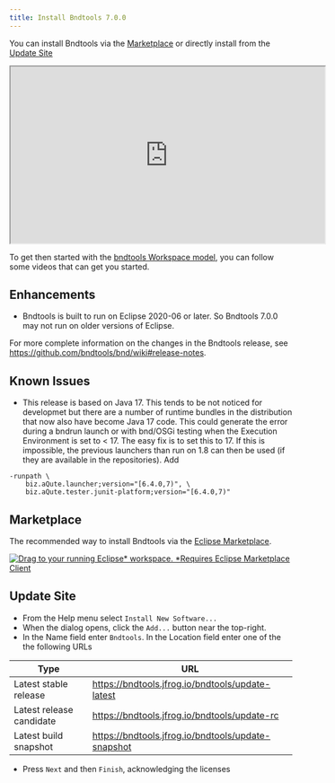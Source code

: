 ```yaml
---
title: Install Bndtools 7.0.0
---
```



You can install Bndtools via the [Marketplace](#marketplace) or directly install from the [Update Site](#update-site)

<iframe width="560" height="315" src="https://www.youtube-nocookie.com/embed/Ry6XNGm7C-k" frameborder="1" allow="accelerometer; autoplay; encrypted-media; gyroscope; picture-in-picture" allowfullscreen></iframe>

To get then started with the [bndtools Workspace model](workspace.html), you can follow some videos that can get you started.

## Enhancements

* Bndtools is built to run on Eclipse 2020-06 or later. So Bndtools 7.0.0 may not run on older versions of Eclipse.

For more complete information on the changes in the Bndtools release, see <https://github.com/bndtools/bnd/wiki#release-notes>.

## Known Issues

* This release is based on Java 17. This tends to be not noticed for developmet but there are a number of runtime bundles in the distribution that now also have become Java 17 code. This could generate the error during a bndrun launch or with bnd/OSGi testing when the Execution Environment is set to < 17. The easy fix is to set this to 17. If this is impossible, the previous launchers than run on 1.8 can then be used (if they are available in the repositories). Add
```
-runpath \
    biz.aQute.launcher;version="[6.4.0,7)", \
    biz.aQute.tester.junit-platform;version="[6.4.0,7)"
```
## Marketplace

The recommended way to install Bndtools via the [Eclipse Marketplace](https://marketplace.eclipse.org/content/bndtools).

<a href="http://marketplace.eclipse.org/marketplace-client-intro?mpc_install=1220" class="drag" title="Drag to your running Eclipse* workspace. *Requires Eclipse Marketplace Client"><img typeof="foaf:Image" class="img-responsive" src="https://marketplace.eclipse.org/sites/all/themes/solstice/public/images/marketplace/btn-install.png" alt="Drag to your running Eclipse* workspace. *Requires Eclipse Marketplace Client" /></a>

## Update Site

* From the Help menu select `Install New Software...` 
* When the dialog opens, click the `Add...` button near the top-right.
* In the Name field enter `Bndtools`. In the Location field enter one of the the following URLs

| Type                       |URL                                                    |
|----------------------------|-------------------------------------------------------|
| Latest stable release      | https://bndtools.jfrog.io/bndtools/update-latest      |
| Latest release candidate   | https://bndtools.jfrog.io/bndtools/update-rc          |
| Latest build snapshot      | https://bndtools.jfrog.io/bndtools/update-snapshot    |

* Press `Next` and then `Finish`, acknowledging the licenses

